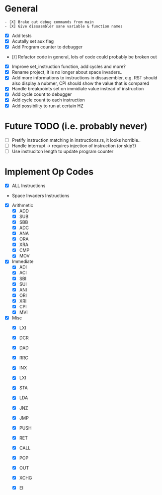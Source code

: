 # General
    - [X] Brake out debug commands from main
    - [X] Give dissasmbler sane variable & function names
- [x] Add tests
- [X] Acutally set aux flag
- [X] Add Program counter to debugger
- [/] Refactor code in general, lots of code could probably be broken out
- [X] Improve set_instruction function, add cycles and more?
- [X] Rename project, it is no longer about space invaders.. 
- [X] Add more informations to instructions in dissasembler, e.g. RST should also display a nubmer, CPI should show the value that is compared
- [X] Handle breakpoints set on immidiate value instead of instruction
- [X] Add cycle count to debugger
- [X] Add cycle count to each instruction
- [X] Add possibility to run at certain HZ

# Future TODO (i.e. probably never)
- [ ] Pretify instruction matching in instructions.rs, it looks horrible..
- [ ] Handle interrupt -> requires injection of instruction (or skip?)
- [ ] Use instruciton length to update program counter

# Implement Op Codes
- [X] ALL Instructions 

- Space Invaders Instructions
- [X] Arithmetic
    - [X] ADD
    - [X] SUB
    - [X] SBB
    - [X] ADC
    - [X] ANA
    - [X] ORA
    - [X] XRA
    - [X] CMP
    - [X] MOV
- [X] Immediate
    - [X] ADI
    - [X] ACI
    - [X] SBI
    - [X] SUI
    - [X] ANI
    - [X] ORI
    - [X] XRI
    - [X] CPI
    - [X] MVI
- [X] Misc
    - [X] LXI
    - [X] DCR
    - [X] DAD
    - [X] RRC
    - [X] INX
    - [X] LXI
    - [X] STA
    - [X] LDA
    - [X] JNZ
    - [X] JMP
    - [X] PUSH
    - [X] RET
    - [X] CALL
    - [X] POP
    - [X] OUT
    - [X] XCHG
    - [X] EI

